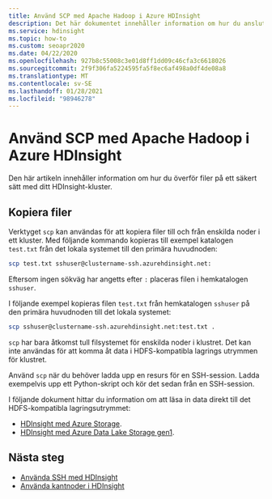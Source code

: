 ```yaml
---
title: Använd SCP med Apache Hadoop i Azure HDInsight
description: Det här dokumentet innehåller information om hur du ansluter till HDInsight med hjälp av SSH-och SCP-kommandona.
ms.service: hdinsight
ms.topic: how-to
ms.custom: seoapr2020
ms.date: 04/22/2020
ms.openlocfilehash: 927b8c55008c3e01d8ff1dd09c46cfa3c6618026
ms.sourcegitcommit: 2f9f306fa5224595fa5f8ec6af498a0df4de08a8
ms.translationtype: MT
ms.contentlocale: sv-SE
ms.lasthandoff: 01/28/2021
ms.locfileid: "98946278"
---
```

# <a name="use-scp-with-apache-hadoop-in-azure-hdinsight"></a>Använd SCP med Apache Hadoop i Azure HDInsight

Den här artikeln innehåller information om hur du överför filer på ett säkert sätt med ditt HDInsight-kluster.

## <a name="copy-files"></a>Kopiera filer

Verktyget `scp` kan användas för att kopiera filer till och från enskilda noder i ett kluster. Med följande kommando kopieras till exempel katalogen `test.txt` från det lokala systemet till den primära huvudnoden:

```bash
scp test.txt sshuser@clustername-ssh.azurehdinsight.net:
```

Eftersom ingen sökväg har angetts efter `:` placeras filen i hemkatalogen `sshuser`.

I följande exempel kopieras filen `test.txt` från hemkatalogen `sshuser` på den primära huvudnoden till det lokala systemet:

```bash
scp sshuser@clustername-ssh.azurehdinsight.net:test.txt .
```

`scp` har bara åtkomst tull filsystemet för enskilda noder i klustret. Det kan inte användas för att komma åt data i HDFS-kompatibla lagrings utrymmen för klustret.

Använd `scp` när du behöver ladda upp en resurs för en SSH-session. Ladda exempelvis upp ett Python-skript och kör det sedan från en SSH-session.

I följande dokument hittar du information om att läsa in data direkt till det HDFS-kompatibla lagringsutrymmet:

* [HDInsight med Azure Storage](hdinsight-hadoop-use-blob-storage.md).
* [HDInsight med Azure Data Lake Storage gen1](../hdinsight/hdinsight-hadoop-use-data-lake-storage-gen1.md).

## <a name="next-steps"></a>Nästa steg

* [Använda SSH med HDInsight](./hdinsight-hadoop-linux-use-ssh-unix.md)
* [Använda kantnoder i HDInsight](hdinsight-apps-use-edge-node.md#access-an-edge-node)
